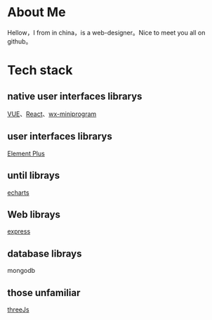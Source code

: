 # About Me
  Hellow，I from in china，is a web-designer。Nice to meet you all on github。

# Tech stack
## native user interfaces librarys
  [VUE](https://cn.vuejs.org/)、[React](https://react.dev/)、[wx-miniprogram](https://developers.weixin.qq.com/miniprogram/dev/framework/)
  
## user interfaces librarys
  [Element Plus](https://element-plus.org/zh-CN/)
  
## until librays
  [echarts](https://echarts.apache.org/zh/index.html)
 
## Web librays
  [express](https://expressjs.com/zh-cn/)

## database librays
  mongodb

## those unfamiliar
  [threeJs](https://threejs.org/)
  
